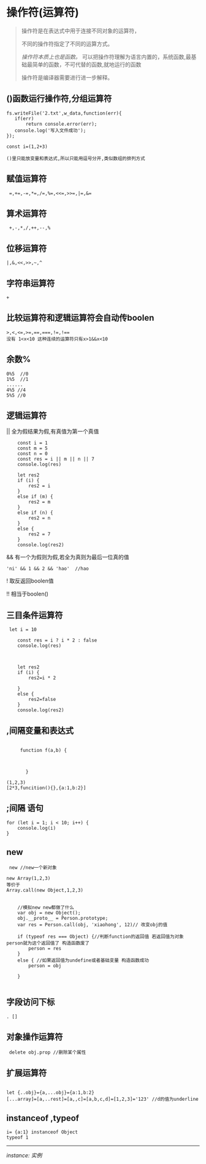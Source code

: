 
# 操作符(运算符)



> 操作符是在表达式中用于连接不同对象的运算符，
> 
> 不同的操作符指定了不同的运算方式。
> 
> _操作符本质上也是函数。_ 可以把操作符理解为语言内置的，系统函数,最基础最简单的函数，不可代替的函数,就地运行的函数
> 
> 操作符是编译器需要进行进一步解释。


## ()函数运行操作符,分组运算符
 ```
fs.writeFile('2.txt',w_data,function(err){
    if(err)
        return console.error(err);
    console.log('写入文件成功');
});
```
```
const i=(1,2+3)
```
```
()里只能放变量和表达式,所以只能用逗号分开,类似数组的排列方式
```
## 赋值运算符
    
     =,+=,-=,*=,/=,%=,<<=,>>=,|=,&=

## 算术运算符

     +,-,*,/,++,--,%


## 位移运算符
    |,&,<<,>>,~,^

##  字符串运算符
    +

##  比较运算符和逻辑运算符会自动传boolen

    >,<,<=,>=,==,===,!=,!==  
    没有 1<x<10 这种连续的运算符只有x>1&&x<10
##  余数%

```
0%5  //0
1%5  //1
......
4%5 //4
5%5 //0

```
##   逻辑运算符
|| 全为假结果为假,有真值为第一个真值

```
    const i = 1
    const m = 5
    const n = 0
    const res = i || m || n || 7
    console.log(res)
```
```
    let res2
    if (i) {
        res2 = i
    }
    else if (m) {
        res2 = m
    }
    else if (n) {
        res2 = n
    }
    else {
        res2 = 7
    }
    console.log(res2)
```

&&  有一个为假则为假,若全为真则为最后一位真的值

    'ni' && 1 && 2 && 'hao'  //hao


! 取反返回boolen值

!! 相当于boolen()

##  三目条件运算符

```
 let i = 10

    const res = i ? i * 2 : false
    console.log(res)
```
```


    let res2
    if (i) {
        res2=i * 2

    }
    else {
        res2=false
    }
    console.log(res2)

```

##  ,间隔变量和表达式 
````

     function f(a,b) {



       }
````
```
(1,2,3)
[2*3,funcition(){},{a:1,b:2}]
```
## ;间隔 语句
    for (let i = 1; i < 10; i++) {
        console.log(i)
    }
##  new
`````
 new //new一个新对象
`````
```
new Array(1,2,3) 
等价于
Array.call(new Object,1,2,3)
```

```

    //模拟new new都做了什么
    var obj = new Object();
    obj.__proto__ = Person.prototype;
    var res = Person.call(obj, 'xiaohong', 12)// 改变obj的值

    if (typeof res === Object) {//判断function的返回值 若返回值为对象 person就为这个返回值了 构造函数废了
        person = res
    }
    else { //如果返回值为undefine或者基础变量 构造函数成功
        person = obj

    }


```

## 字段访问下标

    . []

##  对象操作运算符
```
 delete obj.prop //删除某个属性 
```
##  扩展运算符

```

let {..obj}={a,...obj}={a:1,b:2}
[...array]=[a,..rest]=[a,,c]=[a,b,c,d]=[1,2,3]='123' //d的值为underline
```



##   instanceof ,typeof

```
i= {a:1} instanceof Object
typeof 1
```


------------------


_instance: 实例_
